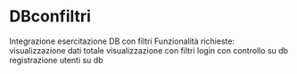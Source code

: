 # DBconfiltri
Integrazione esercitazione DB con filtri Funzionalità richieste: visualizzazione dati totale visualizzazione con filtri login con controllo su db registrazione utenti su db
